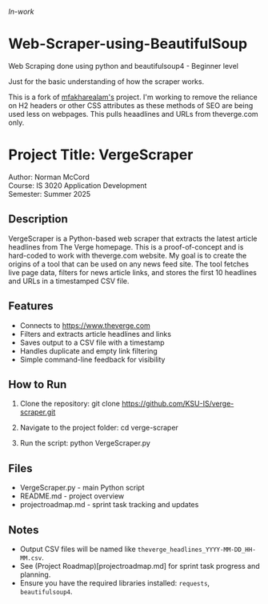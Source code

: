 *In-work*
# Web-Scraper-using-BeautifulSoup
Web Scraping done using python and beautifulsoup4 - Beginner level

Just for the basic understanding of how the scraper works.

This is a fork of [mfakharealam's](https://github.com/mfakharealam/Web-Scraper-using-BeautifulSoup) project.  I'm working to remove the reliance on H2 headers or other CSS attributes as these methods of SEO are being used less on webpages.  This pulls heaadlines and URLs from theverge.com only.    

# Project Title: VergeScraper

Author: Norman McCord  
Course: IS 3020 Application Development  
Semester: Summer 2025  

## Description

VergeScraper is a Python-based web scraper that extracts the latest article headlines from The Verge homepage. This is a proof-of-concept and is hard-coded to work with theverge.com website. My goal is to create the origins of a tool that can be used on any news feed site. The tool fetches live page data, filters for news article links, and stores the first 10 headlines and URLs in a timestamped CSV file.

## Features

- Connects to https://www.theverge.com
- Filters and extracts article headlines and links
- Saves output to a CSV file with a timestamp
- Handles duplicate and empty link filtering
- Simple command-line feedback for visibility

## How to Run

1. Clone the repository:
   git clone https://github.com/KSU-IS/verge-scraper.git

2. Navigate to the project folder:
   cd verge-scraper

3. Run the script:
   python VergeScraper.py

## Files

- VergeScraper.py - main Python script
- README.md - project overview
- projectroadmap.md - sprint task tracking and updates

## Notes

- Output CSV files will be named like `theverge_headlines_YYYY-MM-DD_HH-MM.csv`.
- See (Project Roadmap)[projectroadmap.md] for sprint task progress and planning.
- Ensure you have the required libraries installed: `requests`, `beautifulsoup4`.

